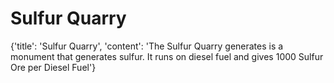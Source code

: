
# Sulfur Quarry

{'title': 'Sulfur Quarry', 'content': 'The Sulfur Quarry generates is a monument that generates sulfur. It runs on diesel fuel and gives 1000 Sulfur Ore per Diesel Fuel'}
